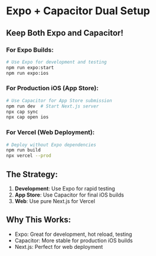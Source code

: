 # Expo + Capacitor Dual Setup

## Keep Both Expo and Capacitor! 

### For Expo Builds:
```bash
# Use Expo for development and testing
npm run expo:start
npm run expo:ios
```

### For Production iOS (App Store):
```bash
# Use Capacitor for App Store submission
npm run dev  # Start Next.js server
npx cap sync
npx cap open ios
```

### For Vercel (Web Deployment):
```bash
# Deploy without Expo dependencies
npm run build
npx vercel --prod
```

## The Strategy:
1. **Development**: Use Expo for rapid testing
2. **App Store**: Use Capacitor for final iOS builds
3. **Web**: Use pure Next.js for Vercel

## Why This Works:
- Expo: Great for development, hot reload, testing
- Capacitor: More stable for production iOS builds
- Next.js: Perfect for web deployment